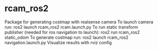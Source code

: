 # rcam_ros2
Package for generating costmap with realsense camera
To launch camera run: ros2 launch rcam_ros2 rcam.launch.py
To run static transform publisher (needed for ros navigation to launch): ros2 run rcam_ros2 static_odom
To generate costmap run: ros2 launch rcam_ros2 navigation.launch.py
Visualize results with rviz config